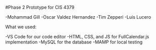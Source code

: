 #Phase 2 Prototype for CIS 4379

-Mohammad Gill
-Oscar Valdez Hernandez
-Tim Zepperi
-Luis Lucero


What we used:

-VS Code for our code editor
-HTML, CSS, and JS for FullCalendar.js implementation
-MySQL for the database
-MAMP for local testing

